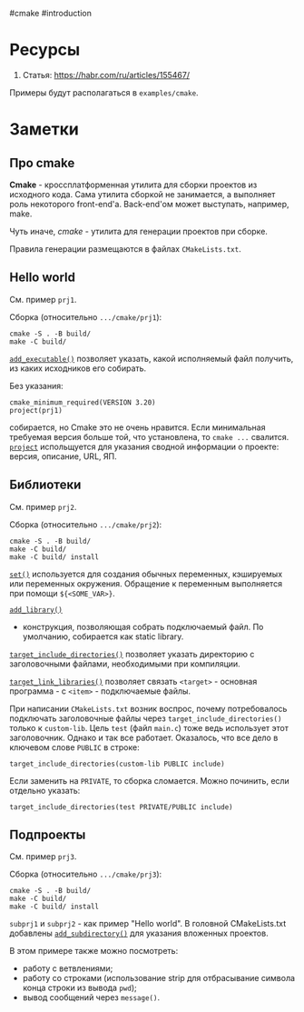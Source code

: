#cmake #introduction

# Ресурсы

1. Статья: https://habr.com/ru/articles/155467/

Примеры будут располагаться в `examples/cmake`.

# Заметки

## Про cmake

**Cmake** - кроссплатформенная утилита для сборки проектов из исходного кода.
Сама утилита сборкой не занимается, а выполняет роль некоторого front-end'a.
Back-end'ом может выступать, например, make.

Чуть иначе, *cmake* - утилита для генерации проектов при сборке.

Правила генерации размещаются в файлах `CMakeLists.txt`.

## Hello world

См. пример `prj1`.

Сборка (относительно `.../cmake/prj1`):
```
cmake -S . -B build/
make -C build/
```

[`add_executable()`](https://cmake.org/cmake/help/latest/command/add_executable.html)
позволяет указать, какой исполняемый файл получить, из каких исходников его
собирать.

Без указания:
```
cmake_minimum_required(VERSION 3.20)
project(prj1)
```
собирается, но Cmake это не очень нравится. Если минимальная требуемая версия
больше той, что установлена, то `cmake ...` свалится. [`project`](https://cmake.org/cmake/help/latest/command/project.html) испольщуется для указания сводной информации о
проекте: версия, описание, URL, ЯП.

## Библиотеки

См. пример `prj2`.

Сборка (относительно `.../cmake/prj2`):
```
cmake -S . -B build/
make -C build/
make -C build/ install
```

[`set()`](https://cmake.org/cmake/help/latest/command/set.html) используется
для создания обычных переменных, кэшируемых или переменных окружения. Обращение
к переменным выполняется при помощи `${<SOME_VAR>}`.

[`add_library()`](https://cmake.org/cmake/help/latest/command/add_library.html)
- конструкция, позволяющая собрать подключаемый файл. По умолчанию, собирается
как static library.

[`target_include_directories()`](https://cmake.org/cmake/help/latest/command/target_include_directories.html) позволяет указать директорию с заголовочными
файлами, необходимыми при компиляции.

[`target_link_libraries()`](https://cmake.org/cmake/help/latest/command/target_link_libraries.html) позволяет связать `<target>` - основная программа - с `<item>` -
подключаемые файлы.

При написании `CMakeLists.txt` возник воспрос, почему потребовалось подключать
заголовочные файлы через `target_include_directories()` только к `custom-lib`.
Цель `test` (файл `main.c`) тоже ведь использует этот заголовочник. Однако и
так все работает. Оказалось, что все дело в ключевом слове `PUBLIC` в строке:
```
target_include_directories(custom-lib PUBLIC include)
```
Если заменить на `PRIVATE`, то сборка сломается. Можно починить, если отдельно
указать:
```
target_include_directories(test PRIVATE/PUBLIC include)
```

## Подпроекты

См. пример `prj3`.

Сборка (относительно `.../cmake/prj3`):
```
cmake -S . -B build/
make -C build/
make -C build/ install
```

`subprj1` и `subprj2` - как пример "Hello world". В головной CMakeLists.txt
добавлены [`add_subdirectory()`](https://cmake.org/cmake/help/latest/command/add_subdirectory.html) для указания вложенных проектов.

В этом примере также можно посмотреть:

* работу с ветвлениями;
* работу со строками (использование strip для отбрасывание символа конца строки
  из вывода `pwd`);
* вывод сообщений через `message()`.
